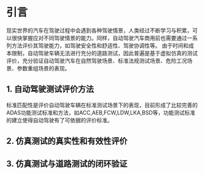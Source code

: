 # 引言

现实世界的汽车在驾驶过程中会遇到各种驾驶情景，人类经过不断学习与积累，可以很快掌握应对不同驾驶情景的能力。同样，自动驾驶汽车商用前也需要通过一系列方法评价其驾驶能力，如驾驶安全性和舒适性、驾驶协调性等。
由于时间和成本限制，自动驾驶车辆无法进行充分的道路测试，因此普遍是基于虚拟仿真的测试评价，充分验证自动驾驶汽车在自然驾驶场景、标准法规测试场景、危险工况场景、参数重组场景的表现。

## 1. 自动驾驶测试评价方法


标准匹配性是评价自动驾驶车辆在标准测试场景下的表现，目前形成了比较完善的ADAS功能测试标准和方法，如ACC,AEB,FCW,LDW,LKA,BSD等，功能测试标准的建立使得自动驾驶有了可依据的评价标准。


## 2. 仿真测试的真实性和有效性评价



## 3. 仿真测试与道路测试的闭环验证